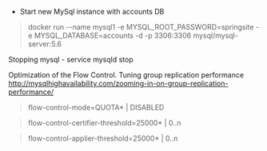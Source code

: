 * Start new MySql instance with accounts DB 

> docker run --name mysql1 -e MYSQL_ROOT_PASSWORD=springsite -e MYSQL_DATABASE=accounts -d -p 3306:3306 mysql/mysql-server:5.6
 
Stopping mysql - service mysqld stop

Optimization of the Flow Control. Tuning group replication performance <http://mysqlhighavailability.com/zooming-in-on-group-replication-performance/>

> flow-control-mode=QUOTA* | DISABLED

> flow-control-certifier-threshold=25000* | 0..n

> flow-control-applier-threshold=25000* | 0..n